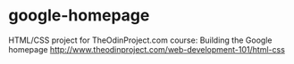google-homepage
===============

HTML/CSS project for TheOdinProject.com course: Building the Google homepage
http://www.theodinproject.com/web-development-101/html-css
